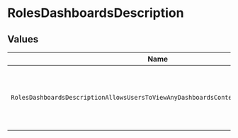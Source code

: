 # RolesDashboardsDescription


## Values

| Name                                                                                | Value                                                                               |
| ----------------------------------------------------------------------------------- | ----------------------------------------------------------------------------------- |
| `RolesDashboardsDescriptionAllowsUsersToViewAnyDashboardsContentInKonnectAnalytics` | Allows users to view any Dashboards content in Konnect Analytics.                   |